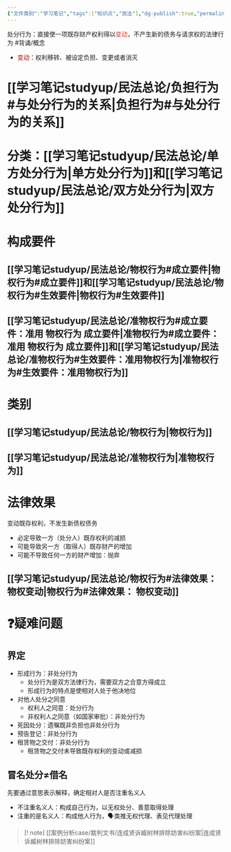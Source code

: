 ```yaml
---
{"文件类别":"学习笔记","tags":["知识点","民法"],"dg-publish":true,"permalink":"/学习笔记studyup/民法总论/处分行为/","dgPassFrontmatter":true,"created":"2024-09-13T08:52:40.036+08:00","updated":"2024-11-30T13:34:54.397+08:00"}
---
```


处分行为：直接使一项既存财产权利得以<font color="#d83931">变动</font>，不产生新的债务与请求权的法律行为 #背诵/概念 
- <font color="#c00000">变动</font>：权利移转、被设定负担、变更或者消灭
# [[学习笔记studyup/民法总论/负担行为#与处分行为的关系\|负担行为#与处分行为的关系]]
# 分类：[[学习笔记studyup/民法总论/单方处分行为\|单方处分行为]]和[[学习笔记studyup/民法总论/双方处分行为\|双方处分行为]]
# 构成要件
## [[学习笔记studyup/民法总论/物权行为#成立要件\|物权行为#成立要件]]和[[学习笔记studyup/民法总论/物权行为#生效要件\|物权行为#生效要件]]
## [[学习笔记studyup/民法总论/准物权行为#成立要件：准用 物权行为 成立要件\|准物权行为#成立要件：准用 物权行为 成立要件]]和[[学习笔记studyup/民法总论/准物权行为#生效要件：准用物权行为\|准物权行为#生效要件：准用物权行为]]
# 类别
## [[学习笔记studyup/民法总论/物权行为\|物权行为]]
## [[学习笔记studyup/民法总论/准物权行为\|准物权行为]]
# 法律效果
变动既存权利，不发生新债权债务
- 必定导致一方（处分人）既存权利的减损
- 可能导致另一方（取得人）既存财产的增加
- 可能不导致任何一方的财产增加：抛弃
## [[学习笔记studyup/民法总论/物权行为#法律效果： 物权变动\|物权行为#法律效果： 物权变动]]
# ❓疑难问题
## 界定
- 形成行为：非处分行为
	- 处分行为是双方法律行为，需要双方之合意方得成立
	- 形成行为的特点是使相对人处于他决地位
- 对他人处分之同意
	- 权利人之同意：处分行为
	- 非权利人之同意（如国家审批）：非处分行为
- 死因处分：遗嘱既非负担也非处分行为
- 预告登记：非处分行为
- 租赁物之交付：非处分行为
	- 租赁物之交付未导致既存权利的变动或减损
## 冒名处分≠借名
先要通过意思表示解释，确定相对人是否注重名义人
- 不注重名义人：构成自己行为，以无权处分、善意取得处理
- 注重的是名义人：构成他人行为，🗣️类推无权代理、表见代理处理

>[! note] [[案例分析case/裁判文书/连成贤诉臧树林排除妨害纠纷案\|连成贤诉臧树林排除妨害纠纷案]]